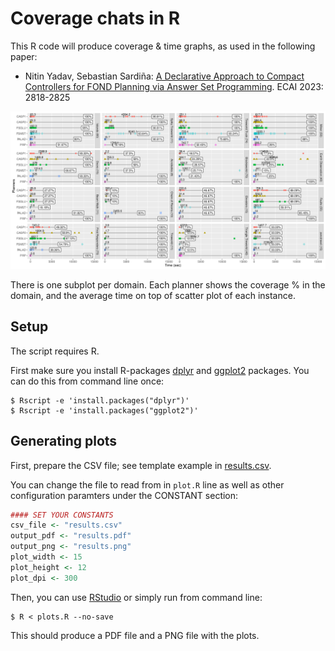 # Coverage chats in R

This R code will produce coverage & time graphs, as used in the following paper:

* Nitin Yadav, Sebastian Sardiña: [A Declarative Approach to Compact Controllers for FOND Planning via Answer Set Programming](https://ebooks.iospress.nl/doi/10.3233/FAIA230593). ECAI 2023: 2818-2825

![coverage-cfond.png](coverage-cfond.png)

There is one subplot per domain. Each planner shows the coverage % in the domain, and the average time on top of scatter plot of each instance.

## Setup

The script requires R.

First make sure you install R-packages [dplyr](https://dplyr.tidyverse.org/) and [ggplot2](https://ggplot2.tidyverse.org/) packages. You can do this from command line once:

```shell
$ Rscript -e 'install.packages("dplyr")'
$ Rscript -e 'install.packages("ggplot2")'
```

## Generating plots

First, prepare the CSV file; see template example in [results.csv](results.csv). 

You can change the file to read from in `plot.R` line as well as other configuration paramters under the CONSTANT section:

```R
#### SET YOUR CONSTANTS
csv_file <- "results.csv"
output_pdf <- "results.pdf"
output_png <- "results.png"
plot_width <- 15
plot_height <- 12
plot_dpi <- 300
```

Then, you can use [RStudio](https://posit.co/download/rstudio-desktop/) or simply run from command line:

```shell
$ R < plots.R --no-save
```

This should produce a PDF file and a PNG file with the plots.
